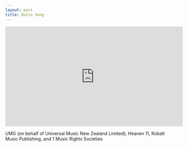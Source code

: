 ```yaml
---
layout: post
title: Outro Song
---
```


<iframe width="560" height="315" src="https://www.youtube.com/embed/pgN-vvVVxMA" frameborder="0" allow="autoplay; encrypted-media" allowfullscreen></iframe>

UMG (on behalf of Universal Music New Zealand Limited); Heaven 11, Kobalt Music Publishing, and 1 Music Rights Societies
